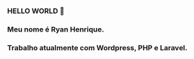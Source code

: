 
### HELLO WORLD 👋
### Meu nome é Ryan Henrique.
### Trabalho atualmente com Wordpress, PHP e Laravel.
